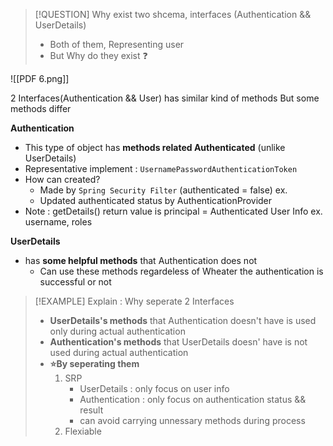 >[!QUESTION] Why exist two shcema, interfaces (Authentication && UserDetails)
> - Both of them, Representing user 
> - But Why do they exist ❓ 


![[PDF 6.png]]

2 Interfaces(Authentication && User) has similar kind of methods 
But some methods differ


**Authentication**
- This type of object has **methods related Authenticated** (unlike UserDetails)
- Representative implement : `UsernamePasswordAuthenticationToken`
- How can created? 
	- Made by `Spring Security Filter` (authenticated = false) ex. 
	- Updated authenticated status by AuthenticationProvider 
- Note : getDetails() return value is principal = Authenticated User Info ex. username, roles

**UserDetails** 
- has **some helpful methods** that Authentication does not 
	- Can use these methods regardeless of Wheater the authentication is successful or not

>[!EXAMPLE] Explain : Why seperate 2 Interfaces
>- **UserDetails's methods** that Authentication doesn't have is used only during actual authentication
>- **Authentication's methods** that UserDetails doesn' have is not used during actual authentication
>- **⭐By seperating them**
>	1. SRP 
>		- UserDetails : only focus on user info 
>		- Authentication : only focus on authentication status && result 
>		- can avoid carrying unnessary methods during process
>	2. Flexiable
